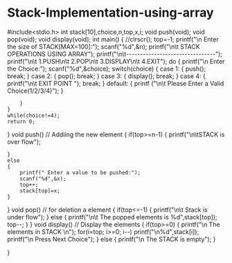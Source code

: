 # Stack-Implementation-using-array

#include<stdio.h>
int stack[10],choice,n,top,x,i;
void push(void);
void pop(void);
void display(void);
int main()
{
    //clrscr();
    top=-1;
    printf("\n Enter the size of STACK[MAX=100]:");
    scanf("%d",&n);
    printf("\n\t STACK OPERATIONS USING ARRAY");
    printf("\n\t--------------------------------");
    printf("\n\t 1.PUSH\n\t 2.POP\n\t 3.DISPLAY\n\t 4.EXIT");
    do
    {
        printf("\n Enter the Choice:");
        scanf("%d",&choice);
        switch(choice)
        {
            case 1:
            {
                push();
                break;
            }
            case 2:
            {
                pop();
                break;
            }
            case 3:
            {
                display();
                break;
            }
            case 4:
            {
                printf("\n\t EXIT POINT ");
                break;
            }
            default:
            {
                printf ("\n\t Please Enter a Valid Choice(1/2/3/4)");
            }
                
        }
    }
    while(choice!=4);
    return 0;
}
void push()   // Addiing the new element
{
    if(top>=n-1)
    {
        printf("\n\tSTACK is over flow");
        
    }
    else
    {
        printf(" Enter a value to be pushed:");
        scanf("%d",&x);
        top++;
        stack[top]=x;
    }
}
void pop()  // for deletion a element
{
    if(top<=-1)
    {
        printf("\n\t Stack is under flow");
    }
    else
    {
        printf("\n\t The popped elements is %d",stack[top]);
        top--;
    }
}
void display()      // Display the elements
{
    if(top>=0)
    {
        printf("\n The elements in STACK \n");
        for(i=top; i>=0; i--)
            printf("\n%d",stack[i]);
        printf("\n Press Next Choice");
    }
    else
    {
        printf("\n The STACK is empty");
    }
   
}
